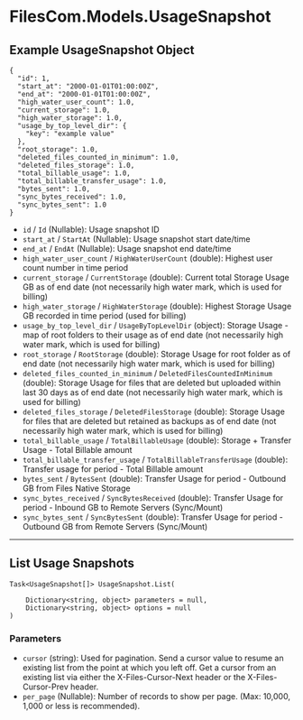 # FilesCom.Models.UsageSnapshot

## Example UsageSnapshot Object

```
{
  "id": 1,
  "start_at": "2000-01-01T01:00:00Z",
  "end_at": "2000-01-01T01:00:00Z",
  "high_water_user_count": 1.0,
  "current_storage": 1.0,
  "high_water_storage": 1.0,
  "usage_by_top_level_dir": {
    "key": "example value"
  },
  "root_storage": 1.0,
  "deleted_files_counted_in_minimum": 1.0,
  "deleted_files_storage": 1.0,
  "total_billable_usage": 1.0,
  "total_billable_transfer_usage": 1.0,
  "bytes_sent": 1.0,
  "sync_bytes_received": 1.0,
  "sync_bytes_sent": 1.0
}
```

* `id` / `Id`  (Nullable<Int64>): Usage snapshot ID
* `start_at` / `StartAt`  (Nullable<DateTime>): Usage snapshot start date/time
* `end_at` / `EndAt`  (Nullable<DateTime>): Usage snapshot end date/time
* `high_water_user_count` / `HighWaterUserCount`  (double): Highest user count number in time period
* `current_storage` / `CurrentStorage`  (double): Current total Storage Usage GB as of end date (not necessarily high water mark, which is used for billing)
* `high_water_storage` / `HighWaterStorage`  (double): Highest Storage Usage GB recorded in time period (used for billing)
* `usage_by_top_level_dir` / `UsageByTopLevelDir`  (object): Storage Usage - map of root folders to their usage as of end date (not necessarily high water mark, which is used for billing)
* `root_storage` / `RootStorage`  (double): Storage Usage for root folder as of end date (not necessarily high water mark, which is used for billing)
* `deleted_files_counted_in_minimum` / `DeletedFilesCountedInMinimum`  (double): Storage Usage for files that are deleted but uploaded within last 30 days as of end date (not necessarily high water mark, which is used for billing)
* `deleted_files_storage` / `DeletedFilesStorage`  (double): Storage Usage for files that are deleted but retained as backups as of end date (not necessarily high water mark, which is used for billing)
* `total_billable_usage` / `TotalBillableUsage`  (double): Storage + Transfer Usage - Total Billable amount
* `total_billable_transfer_usage` / `TotalBillableTransferUsage`  (double): Transfer usage for period - Total Billable amount
* `bytes_sent` / `BytesSent`  (double): Transfer Usage for period - Outbound GB from Files Native Storage
* `sync_bytes_received` / `SyncBytesReceived`  (double): Transfer Usage for period - Inbound GB to Remote Servers (Sync/Mount)
* `sync_bytes_sent` / `SyncBytesSent`  (double): Transfer Usage for period - Outbound GB from Remote Servers (Sync/Mount)


---

## List Usage Snapshots

```
Task<UsageSnapshot[]> UsageSnapshot.List(
    
    Dictionary<string, object> parameters = null,
    Dictionary<string, object> options = null
)
```

### Parameters

* `cursor` (string): Used for pagination.  Send a cursor value to resume an existing list from the point at which you left off.  Get a cursor from an existing list via either the X-Files-Cursor-Next header or the X-Files-Cursor-Prev header.
* `per_page` (Nullable<Int64>): Number of records to show per page.  (Max: 10,000, 1,000 or less is recommended).
